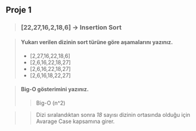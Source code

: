 ## Proje 1
> ### [22,27,16,2,18,6] -> Insertion Sort

> #### Yukarı verilen dizinin sort türüne göre aşamalarını yazınız.
> - [2,27,16,22,18,6]
> - [2,6,16,22,18,27]
> - [2,6,16,22,18,27]
> - [2,6,16,18,22,27]

> #### Big-O gösterimini yazınız.
>> Big-O (n^2)


>> Dizi sıralandıktan sonra *18* sayısı dizinin ortasında olduğu için Avarage Case kapsamına girer.
